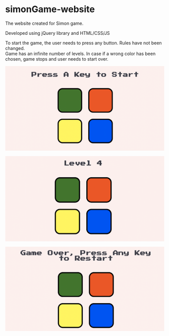 # simonGame-website

The website created for Simon game. <br/>

Developed using jQuery library and HTML/CSS/JS <br/>

To start the game, the user needs to press any button. Rules have not been changed. <br/>
Game has an infinite number of levels. In case if a wrong color has been chosen, game stops and user needs to start over. 

![Picture!](readMe-img/readMe-image1.png)

![Picture!](readMe-img/readMe-image2.png)

![Picture!](readMe-img/readMe-image3.png)


